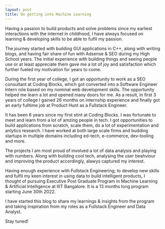 ```yaml
---
layout: post
title: On getting into Machine Learning
---
```

Having a passion to build products and solve problems since my earliest interactions with the internet in childhood, I have always focused on learning & developing skills to be able to fulfil my passion.

The journey started with building GUI applications in C++, along with writing blogs, and having fair share of fun with Adsense & SEO during my High School years. The initial experience with building things and seeing people use or at least appreciate them gave me a lot of joy and satisfaction which further fueled my motivation for years to come.

During the first year of college, I got an opportunity to work as a SEO consultant at Coding Blocks, which got converted into a Software Engineer Intern role based on my nominal web development skills. The opportunity helped me learn a lot and opened many doors for me. As a result, in first 3 years of college I gained 26 months on internship experience and finally got an early fulltime job at Product Hunt as a Fullstack Engineer.

It has been 6 years since my first stint at Coding Blocks. I was fortunate to meet and learn from a lot of amzing people in tech. I got opportunities to build applications from scratch, scale them, do a lot of experimentation and anlytics research. I have worked at both large scale firms and budding startups in multiple domains including ed-tech, e-commerce, dev-tooling and more.

The projects I am most proud of involved a lot of data analysis and playing with numbers. Along with building cool tech, analysing the user beahviour and improving the product accordingly, alawys captured my interest.

Having enough experience with Fullstack Engineering; to develop new skills and fulfil my keen interest in using data to build intelligent products, I thought of pursuing Executive Post Graduate Program in Machine Learning & Artificial Intelligence at IIIT Bangalore. It is a 13 months long program starting June 30th 2022.

I have started this blog to share my learnings & insights from the program and taking inspiration from my roles as a Fullstack Engineer and Data Analyst.

Stay tuned!

